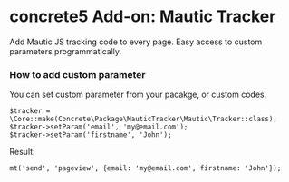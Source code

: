 # concrete5 Add-on: Mautic Tracker

Add Mautic JS tracking code to every page. Easy access to custom parameters programmatically.

### How to add custom parameter

You can set custom parameter from your pacakge, or custom codes.

```
$tracker = \Core::make(Concrete\Package\MauticTracker\Mautic\Tracker::class);
$tracker->setParam('email', 'my@email.com');
$tracker->setParam('firstname', 'John');
```

Result:

```
mt('send', 'pageview', {email: 'my@email.com', firstname: 'John'});
```
